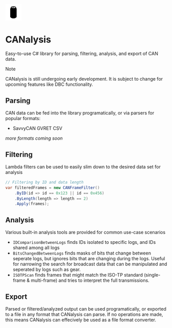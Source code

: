 <img src="Resources/icon.png" width="10%">

# CANalysis
Easy-to-use C# library for parsing, filtering, analysis, and export of CAN data.

> [!NOTE]  
> CANalysis is still undergoing early development. It is subject to change for upcoming features like DBC functionality.

## Parsing
CAN data can be fed into the library programatically, or via parsers for popular formats:
- SavvyCAN GVRET CSV

*more formats coming soon*

## Filtering
Lambda filters can be used to easily slim down to the desired data set for analysis
```C#
// Filtering by ID and data length
var filteredFrames = new CANFrameFilter()
    .ByID(id => id == 0x123 || id == 0x456)
    .ByLength(length => length == 2)
    .Apply(frames);
```

## Analysis
Various built-in analysis tools are provided for common use-case scenarios
- `IDComparisonBetweenLogs` finds IDs isolated to specific logs, and IDs shared among all logs
- `BitsChangedBetweenLogs` finds masks of bits that change between seperate logs, but ignores bits that are changing during the logs. Useful for narrowing the search for broadcast data that can be manipulated and seperated by logs such as gear.
- `ISOTPScan` finds frames that might match the ISO-TP standard (single-frame & multi-frame) and tries to interpret the full transmissions.

## Export
Parsed or filtered/analyzed output can be used programatically, or exported to a file in any format that CANalysis can parse. If no operations are made, this means CANalysis can effecively be used as a file format converter.